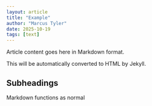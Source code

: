 ```yaml
---
layout: article
title: "Example"
author: "Marcus Tyler"
date: 2025-10-19
tags: [text]
---
```


Article content goes here in Markdown format.

This will be automatically converted to HTML by Jekyll.

## Subheadings

Markdown functions as normal

